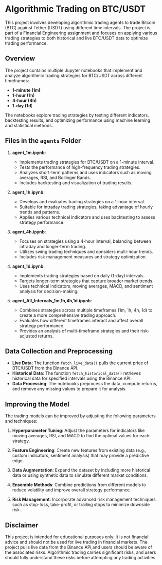 # Algorithmic Trading on BTC/USDT 

This project involves developing algorithmic trading agents to trade Bitcoin (BTC) against Tether (USDT) using different time intervals. The project is part of a Financial Engineering assignment and focuses on applying various trading strategies to both historical and live BTC/USDT data to optimize trading performance.

## Overview

The project contains multiple Jupyter notebooks that implement and analyze algorithmic trading strategies for BTC/USDT across different timeframes:

- **1-minute (1m)**
- **1-hour (1h)**
- **4-hour (4h)**
- **1-day (1d)**

The notebooks explore trading strategies by testing different indicators, backtesting results, and optimizing performance using machine learning and statistical methods.

## Files in the `agents` Folder

1. **agent_1m.ipynb**:
   - Implements trading strategies for BTC/USDT on a 1-minute interval.
   - Tests the performance of high-frequency trading strategies.
   - Analyzes short-term patterns and uses indicators such as moving averages, RSI, and Bollinger Bands.
   - Includes backtesting and visualization of trading results.

2. **agent_1h.ipynb**:
   - Develops and evaluates trading strategies on a 1-hour interval.
   - Suitable for intraday trading strategies, taking advantage of hourly trends and patterns.
   - Applies various technical indicators and uses backtesting to assess strategy performance.

3. **agent_4h.ipynb**:
   - Focuses on strategies using a 4-hour interval, balancing between intraday and longer-term trading.
   - Utilizes swing trading techniques and considers multi-hour trends.
   - Includes risk management measures and strategy optimization.

4. **agent_1d.ipynb**:
   - Implements trading strategies based on daily (1-day) intervals.
   - Targets longer-term strategies that capture broader market trends.
   - Uses technical indicators, moving averages, MACD, and sentiment analysis for decision-making.

5. **agent_All_Intervals_1m,1h,4h,1d.ipynb**:
   - Combines strategies across multiple timeframes (1m, 1h, 4h, 1d) to create a more comprehensive trading approach.
   - Evaluates how different timeframes interact and affect overall strategy performance.
   - Provides an analysis of multi-timeframe strategies and their risk-adjusted returns.

## Data Collection and Preprocessing

- **Live Data**: The function `fetch_live_data()` pulls the current price of BTC/USDT from the Binance API.
- **Historical Data**: The function `fetch_historical_data()` retrieves historical data for specified intervals using the Binance API.
- **Data Processing**: The notebooks preprocess the data, compute returns, and remove any missing values to prepare it for analysis.


## Improving the Model
The trading models can be improved by adjusting the following parameters and techniques:

1. **Hyperparameter Tuning**: Adjust the parameters for indicators like moving averages, RSI, and MACD to find the optimal values for each strategy.

2. **Feature Engineering**: Create new features from existing data (e.g., custom indicators, sentiment analysis) that may provide a predictive edge.

3. **Data Augmentation**: Expand the dataset by including more historical data or using synthetic data to simulate different market conditions.

4. **Ensemble Methods**: Combine predictions from different models to reduce volatility and improve overall strategy performance.

5. **Risk Management**: Incorporate advanced risk management techniques such as stop-loss, take-profit, or trailing stops to minimize downside risk.

## Disclaimer
This project is intended for educational purposes only. It is not financial advice and should not be used for live trading in financial markets. The project pulls live data from the Binance API,and users should be aware of the associated risks. Algorithmic trading carries significant risks, and users should fully understand these risks before attempting any trading activities.
